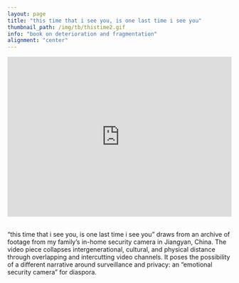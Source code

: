 ```yaml
---
layout: page
title: "this time that i see you, is one last time i see you"
thumbnail_path: /img/tb/thistime2.gif
info: "book on deterioration and fragmentation"
alignment: "center"
---
```


<div style="display: flex; justify-content: center;">
	<iframe src="https://player.vimeo.com/video/278081233" width="640" height="360" frameborder="0" webkitallowfullscreen mozallowfullscreen allowfullscreen></iframe>
</div>

<br>

<p>“this time that i see you, is one last time i see you” draws from an archive of footage from my family’s in-home security camera in Jiangyan, China. The video piece collapses intergenerational, cultural, and physical distance through overlapping and intercutting video channels. It poses the possibility of a different narrative around surveillance and privacy: an “emotional security camera” for diaspora.</p>